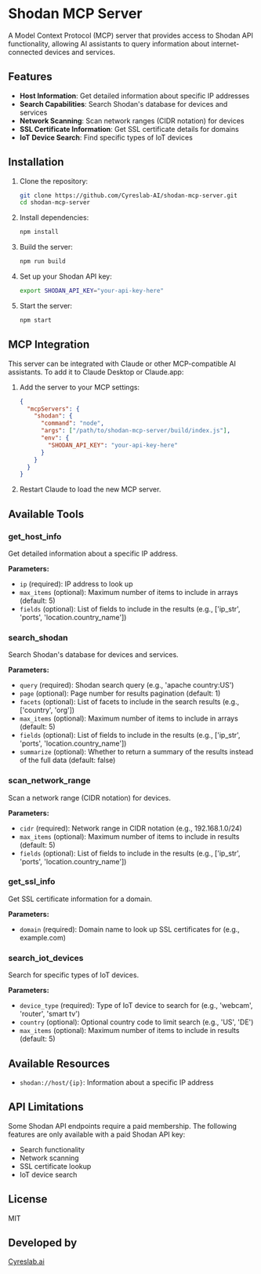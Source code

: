 # Shodan MCP Server

A Model Context Protocol (MCP) server that provides access to Shodan API functionality, allowing AI assistants to query information about internet-connected devices and services.

## Features

- **Host Information**: Get detailed information about specific IP addresses
- **Search Capabilities**: Search Shodan's database for devices and services
- **Network Scanning**: Scan network ranges (CIDR notation) for devices
- **SSL Certificate Information**: Get SSL certificate details for domains
- **IoT Device Search**: Find specific types of IoT devices

## Installation

1. Clone the repository:

   ```bash
   git clone https://github.com/Cyreslab-AI/shodan-mcp-server.git
   cd shodan-mcp-server
   ```

2. Install dependencies:

   ```bash
   npm install
   ```

3. Build the server:

   ```bash
   npm run build
   ```

4. Set up your Shodan API key:

   ```bash
   export SHODAN_API_KEY="your-api-key-here"
   ```

5. Start the server:
   ```bash
   npm start
   ```

## MCP Integration

This server can be integrated with Claude or other MCP-compatible AI assistants. To add it to Claude Desktop or Claude.app:

1. Add the server to your MCP settings:

   ```json
   {
     "mcpServers": {
       "shodan": {
         "command": "node",
         "args": ["/path/to/shodan-mcp-server/build/index.js"],
         "env": {
           "SHODAN_API_KEY": "your-api-key-here"
         }
       }
     }
   }
   ```

2. Restart Claude to load the new MCP server.

## Available Tools

### get_host_info

Get detailed information about a specific IP address.

**Parameters:**

- `ip` (required): IP address to look up
- `max_items` (optional): Maximum number of items to include in arrays (default: 5)
- `fields` (optional): List of fields to include in the results (e.g., ['ip_str', 'ports', 'location.country_name'])

### search_shodan

Search Shodan's database for devices and services.

**Parameters:**

- `query` (required): Shodan search query (e.g., 'apache country:US')
- `page` (optional): Page number for results pagination (default: 1)
- `facets` (optional): List of facets to include in the search results (e.g., ['country', 'org'])
- `max_items` (optional): Maximum number of items to include in arrays (default: 5)
- `fields` (optional): List of fields to include in the results (e.g., ['ip_str', 'ports', 'location.country_name'])
- `summarize` (optional): Whether to return a summary of the results instead of the full data (default: false)

### scan_network_range

Scan a network range (CIDR notation) for devices.

**Parameters:**

- `cidr` (required): Network range in CIDR notation (e.g., 192.168.1.0/24)
- `max_items` (optional): Maximum number of items to include in results (default: 5)
- `fields` (optional): List of fields to include in the results (e.g., ['ip_str', 'ports', 'location.country_name'])

### get_ssl_info

Get SSL certificate information for a domain.

**Parameters:**

- `domain` (required): Domain name to look up SSL certificates for (e.g., example.com)

### search_iot_devices

Search for specific types of IoT devices.

**Parameters:**

- `device_type` (required): Type of IoT device to search for (e.g., 'webcam', 'router', 'smart tv')
- `country` (optional): Optional country code to limit search (e.g., 'US', 'DE')
- `max_items` (optional): Maximum number of items to include in results (default: 5)

## Available Resources

- `shodan://host/{ip}`: Information about a specific IP address

## API Limitations

Some Shodan API endpoints require a paid membership. The following features are only available with a paid Shodan API key:

- Search functionality
- Network scanning
- SSL certificate lookup
- IoT device search

## License

MIT

## Developed by

[Cyreslab.ai](https://cyreslab.ai)
